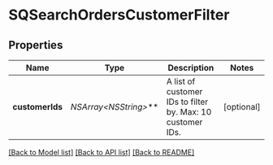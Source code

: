 # SQSearchOrdersCustomerFilter

## Properties
Name | Type | Description | Notes
------------ | ------------- | ------------- | -------------
**customerIds** | **NSArray&lt;NSString*&gt;*** | A list of customer IDs to filter by.  Max: 10 customer IDs. | [optional] 

[[Back to Model list]](../README.md#documentation-for-models) [[Back to API list]](../README.md#documentation-for-api-endpoints) [[Back to README]](../README.md)


